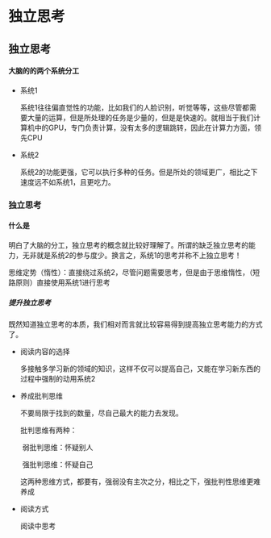 # 独立思考


## 独立思考

#### 大脑的的两个系统分工

- 系统1

  ​	系统1往往偏直觉性的功能，比如我们的人脸识别，听觉等等，这些尽管都需要大量的运算，但是所处理的任务是少量的，但是是快速的。就相当于我们计算机中的GPU，专门负责计算，没有太多的逻辑跳转，因此在计算力方面，领先CPU

- 系统2

   	系统2的功能更强，它可以执行多种的任务。但是所处的领域更广，相比之下速度远不如系统1，且更吃力。

### 独立思考

#### 什么是

明白了大脑的分工，独立思考的概念就比较好理解了。所谓的缺乏独立思考的能力，无非就是系统2的参与度少。换言之，系统1的思考并称不上独立思考！

思维定势（惰性）：直接绕过系统2，尽管问题需要思考，但是由于思维惰性，（短路原则）直接使用系统1进行思考

##### 提升独立思考

既然知道独立思考的本质，我们相对而言就比较容易得到提高独立思考能力的方式了。

- 阅读内容的选择

  多接触多学习新的领域的知识，这样不仅可以提高自己，又能在学习新东西的过程中强制的动用系统2

- 养成批判思维

  不要局限于找到的数量，尽自己最大的能力去发现。

  批判思维有两种：

  ​		弱批判思维：怀疑别人

  ​		强批判思维：怀疑自己

  这两种思维方式，都要有，强弱没有主次之分，相比之下，强批判性思维更难养成

- 阅读方式

  阅读中思考

  

